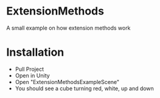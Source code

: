 # ExtensionMethods
A small example on how extension methods work
# Installation
- Pull Project
- Open in Unity
- Open "ExtensionMethodsExampleScene"
- You should see a cube turning red, white, up and down


